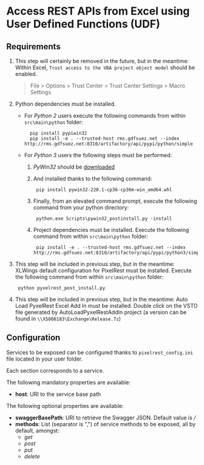 # Access REST APIs from Excel using User Defined Functions (UDF)

## Requirements

1. This step will certainly be removed in the future, but in the meantime: Within Excel, `Trust access to the VBA project object model` should be enabled.
    > File > Options > Trust Center > Trust Center Settings > Macro Settings
2. Python dependencies must be installed.
    * For _Python 2_ users execute the following commands from within `src\main\python` folder:
    
            pip install pypiwin32
            pip install -e . --trusted-host rms.gdfsuez.net --index http://rms.gdfsuez.net:8310/artifactory/api/pypi/python/simple
    * For _Python 3_ users the following steps must be performed:
        1. _PyWin32_ should be [downloaded](http://www.lfd.uci.edu/~gohlke/pythonlibs/#pywin32)
        2. And installed thanks to the following command:
        
                pip install pywin32-220.1-cp36-cp36m-win_amd64.whl
        3. Finally, from an elevated command prompt, execute the following command from your python directory:
        
                python.exe Scripts\pywin32_postinstall.py -install
        4. Project dependencies must be installed. Execute the following command from within `src\main\python` folder:
    
                pip install -e . --trusted-host rms.gdfsuez.net --index http://rms.gdfsuez.net:8310/artifactory/api/pypi/python3/simple
3. This step will be included in previous step, but in the meantime: XLWings default configuration for PixelRest must be installed. Execute the following command from within `src\main\python` folder:

        python pyxelrest_post_install.py
4. This step will be included in previous step, but in the meantime: Auto Load PyxelRest Excel Add In must be installed. Double click on the VSTO file generated by AutoLoadPyxelRestAddIn project (a version can be found in `\\XS008183\Exchange\Release.7z`)

## Configuration

Services to be exposed can be configured thanks to `pixelrest_config.ini` file located in your user folder.

Each section corresponds to a service.

The following mandatory properties are available:
* __host__: URI to the service base path

The following optional properties are available:
* __swaggerBasePath__: URI to retrieve the Swagger JSON. Default value is _/_
* __methods__: List (separator is ",") of service methods to be exposed, all by default, amongst:
    * _get_
    * _post_
    * _put_
    * _delete_

